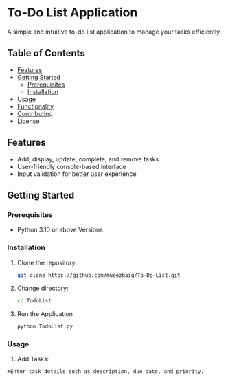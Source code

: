 # To-Do List Application

A simple and intuitive to-do list application to manage your tasks efficiently.

## Table of Contents

- [Features](#features)
- [Getting Started](#getting-started)
  - [Prerequisites](#prerequisites)
  - [Installation](#installation)
- [Usage](#usage)
- [Functionality](#functionality)
- [Contributing](#contributing)
- [License](#license)

## Features

- Add, display, update, complete, and remove tasks
- User-friendly console-based interface
- Input validation for better user experience

## Getting Started

### Prerequisites

- Python 3.10 or above Versions

### Installation

1. Clone the repository:

   ```bash
   git clone https://github.com/mueezbaig/To-Do-List.git

2. Change directory:
   ```bash
   cd TodoList

3. Run the Application
    ```bash
    python TodoList.py

### Usage

1. Add Tasks:
  ```bash
  +Enter task details such as description, due date, and priority.

